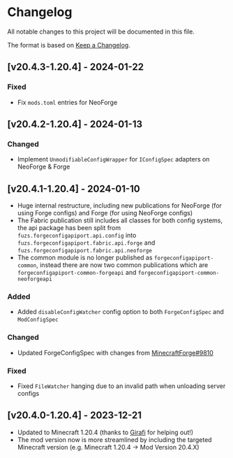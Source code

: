 # Changelog
All notable changes to this project will be documented in this file.

The format is based on [Keep a Changelog].

## [v20.4.3-1.20.4] - 2024-01-22
### Fixed
- Fix `mods.toml` entries for NeoForge

## [v20.4.2-1.20.4] - 2024-01-13
### Changed
- Implement `UnmodifiableConfigWrapper` for `IConfigSpec` adapters on NeoForge & Forge

## [v20.4.1-1.20.4] - 2024-01-10
- Huge internal restructure, including new publications for NeoForge (for using Forge configs) and Forge (for using NeoForge configs)
- The Fabric publication still includes all classes for both config systems, the api package has been split from `fuzs.forgeconfigapiport.api.config` into `fuzs.forgeconfigapiport.fabric.api.forge` and `fuzs.forgeconfigapiport.fabric.api.neoforge`
- The common module is no longer published as `forgeconfigapiport-common`, instead there are now two common publications which are `forgeconfigapiport-common-forgeapi` and `forgeconfigapiport-common-neoforgeapi`
### Added
- Added `disableConfigWatcher` config option to both `ForgeConfigSpec` and `ModConfigSpec`
### Changed
- Updated ForgeConfigSpec with changes from [MinecraftForge#9810](https://github.com/MinecraftForge/MinecraftForge/pull/9810)
### Fixed
- Fixed `FileWatcher` hanging due to an invalid path when unloading server configs

## [v20.4.0-1.20.4] - 2023-12-21
- Updated to Minecraft 1.20.4 (thanks to [Girafi](https://github.com/GirafiStudios) for helping out!)
- The mod version now is more streamlined by including the targeted Minecraft version (e.g. Minecraft 1.20.4 -> Mod Version 20.4.X)

[Keep a Changelog]: https://keepachangelog.com/en/1.0.0/
